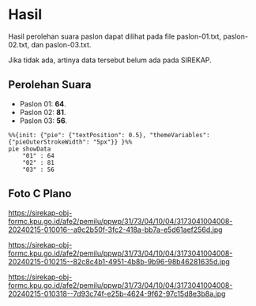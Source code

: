 # Hasil

Hasil perolehan suara paslon dapat dilihat pada file paslon-01.txt, paslon-02.txt, dan paslon-03.txt.

Jika tidak ada, artinya data tersebut belum ada pada SIREKAP.

## Perolehan Suara

 * Paslon 01: **64**.
 * Paslon 02: **81**.
 * Paslon 03: **56**.

```mermaid
%%{init: {"pie": {"textPosition": 0.5}, "themeVariables": {"pieOuterStrokeWidth": "5px"}} }%%
pie showData
    "01" : 64
    "02" : 81
    "03" : 56
```
## Foto C Plano

https://sirekap-obj-formc.kpu.go.id/afe2/pemilu/ppwp/31/73/04/10/04/3173041004008-20240215-010016--a9c2b50f-3fc2-418a-bb7a-e5d61aef256d.jpg

https://sirekap-obj-formc.kpu.go.id/afe2/pemilu/ppwp/31/73/04/10/04/3173041004008-20240215-010215--82c8c4b1-4951-4b8b-9b96-98b46281635d.jpg

https://sirekap-obj-formc.kpu.go.id/afe2/pemilu/ppwp/31/73/04/10/04/3173041004008-20240215-010318--7d93c74f-e25b-4624-9f62-97c15d8e3b8a.jpg
